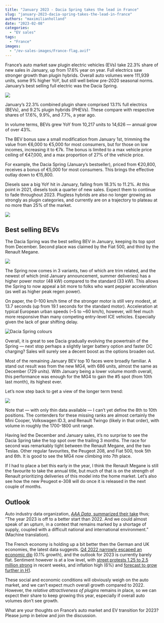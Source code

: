 ```yaml
---
title: "January 2023 - Dacia Spring takes the lead in France"
slug: "january-2023-dacia-spring-takes-the-lead-in-france"
authors: "maximilianholland"
date: "2023-02-08"
categories:
  - "EV sales"
tags:
  - "France"
images:
  - "/ev-sales-images/France-flag.avif"
---
```


France’s auto market saw plugin electric vehicles (EVs) take 22.3% share of new sales in January, up from 17.6% year on year. Full electrics saw stronger growth than plugin hybrids. Overall auto volumes were 111,939 units, some 9% higher YoY, but still well below pre-2020 seasonal norms. January’s best selling full electric was the Dacia Spring.

![](ev-sales-images/2023-01-France-Passenger-Auto-Registrations.avif)

January’s 22.3% combined plugin share comprised 13.1% full electrics (BEVs), and 9.2% plugin hybrids (PHEVs). These compare with respective shares of 17.6%, 9.9%, and 7.7%, a year ago.

In volume terms, BEVs grew YoY from 10,217 units to 14,626 — annual grow of over 43%.

The BEV bonus saw a small modification from January 1st, trimming the value from €6,000 to €5,000 for most consumers, but for those on low incomes, increasing it to €7k. The bonus is limited to a max vehicle price ceiling of €47,000, and a max proportion of 27% of the vehicle price.

For example, the Dacia Spring (January’s bestseller), priced from €20,800, receives a bonus of €5,000 for most consumers. This brings the effective outlay down to €15,800.

Diesels saw a big YoY hit in January, falling from 18.3% to 11.2%. At this point in 2021, diesels took a quarter of new sales. Expect them to continue to fade throughout 2023. Plugless hybrids are also no longer growing as strongly as plugin categories, and currently are on a trajectory to plateau at no more than 25% of the market.

![](ev-sales-images/2023-01-France-Monthly-Powertrain-Market-Share.avif)

## Best selling BEVs

The Dacia Spring was the best selling BEV in January, keeping its top spot from December. Second place was claimed by the Fiat 500, and third by the Renault Megane.

![](ev-sales-images/2023-01-France-BEVs.avif)

The Spring now comes in 3 variants, two of which are trim related, and the newest of which (mid January announcement, summer deliveries) has a higher power motor (48 kW) compared to the standard (33 kW). This allows the Spring to now appeal a bit more to folks who want peppier acceleration (as well as higher peak regen power).

On paper, the 0–100 km/h time of the stronger motor is still very modest, at 13.7 seconds (up from 19.1 seconds for the standard motor). Acceleration at typical European urban speeds (~5 to ~60 km/h), however, will feel much more responsive than many competing entry-level ICE vehicles. Especially given the lack of gear shifting delay.

![Dacia Spring colours](images/Dacia-Spring-Colours.avif)

Overall, it is great to see Dacia gradually evolving the powertrain of the Spring — next stop perhaps a slightly larger battery option and faster DC charging? Sales will surely see a decent boost as the options broaden out.

Most of the remaining January BEV top 10 faces were broadly familiar. A stand out result was from the new MG4, with 686 units, almost the same as December (729 units). With January being a lower volume month overall, this performance was enough for the MG4 to gain the #5 spot (from 10th last month), its highest ever.

Let’s now step back to get a view of the longer term trend:

![](ev-sales-images/2023-01-France-BEVs-Trailing-Qtr.avif)

Note that — with only thin data available — I can’t yet define the 8th to 10th positions. The contenders for these missing ranks are almost certainly the Mini Cooper, Volkswagen ID.3, and Renault Twingo (likely in that order), with volume in roughly the 1700-1800 unit range.

Having led the December and January sales, it’s no surprise to see the Dacia Spring take the top spot over the trailing 3 months. The race for second was remarkably tight between the Renault Megane, and the two Teslas. Other regular favourites, the Peugeot 208, and Fiat 500, took 5th and 6th. It is good to see the MG4 now climbing into 7th place.

If I had to place a bet this early in the year, I think the Renault Megane is still the favourite to take the annual title, but much of that is on the strength of Renault prioritizing deliveries of this model into the home market. Let’s also see how the new Peugeot e-308 will do once it is released in the next couple of months.

## Outlook

Auto industry data organization, [_AAA Data,_ summarized their take](https://www.aaa-data.fr/actualites/communique-de-presse-1er-fevrier/) thus;  “The year 2023 is off to a better start than 2022. And we could almost speak of an upturn, in a context that remains marked by a shortage of supply, coupled with a difficult national and international environment.” (Machine translation).

The French economy is holding up a bit better then the German and UK economies, the latest data suggests. [Q4 2022 narrowly escaped an economic dip](https://think.ing.com/snaps/france-escapes-recession-for-now) (0.1% growth), and the outlook for 2023 is currently barely flat. Sentiment however is at a low level, with [street protests 1.25 to 2.5 million strong](https://uk.news.yahoo.com/france-wave-strikes-hits-electricity-083249784.html) in recent weeks, and inflation high (6%) and [forecast to grow further in H1](https://think.ing.com/snaps/france-escapes-recession-for-now).

These social and economic conditions will obviously weigh on the auto market, and we can’t expect much overall growth compared to 2022. However, the _relative attractiveness of plugins_ remains in place, so we can expect their share to keep growing this year, especially if overall auto volumes don’t see growth.

What are your thoughts on France’s auto market and EV transition for 2023? Please jump in below and join the discussion.
